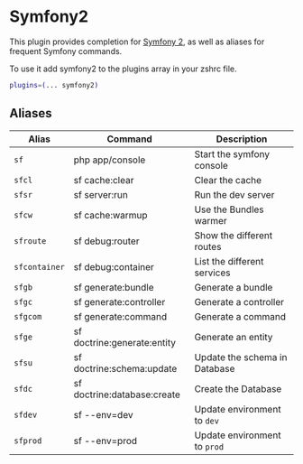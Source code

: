 # Symfony2

This plugin provides completion for [Symfony 2](https://symfony.com/), as well
as aliases for frequent Symfony commands.

To use it add symfony2 to the plugins array in your zshrc file.

```bash
plugins=(... symfony2)
```

## Aliases

| Alias         | Command                     | Description                   |
| ------------- | --------------------------- | ----------------------------- |
| `sf`          | php app/console             | Start the symfony console     |
| `sfcl`        | sf cache:clear              | Clear the cache               |
| `sfsr`        | sf server:run               | Run the dev server            |
| `sfcw`        | sf cache:warmup             | Use the Bundles warmer        |
| `sfroute`     | sf debug:router             | Show the different routes     |
| `sfcontainer` | sf debug:container          | List the different services   |
| `sfgb`        | sf generate:bundle          | Generate a bundle             |
| `sfgc`        | sf generate:controller      | Generate a controller         |
| `sfgcom`      | sf generate:command         | Generate a command            |
| `sfge`        | sf doctrine:generate:entity | Generate an entity            |
| `sfsu`        | sf doctrine:schema:update   | Update the schema in Database |
| `sfdc`        | sf doctrine:database:create | Create the Database           |
| `sfdev`       | sf --env=dev                | Update environment to `dev`   |
| `sfprod`      | sf --env=prod               | Update environment to `prod`  |
